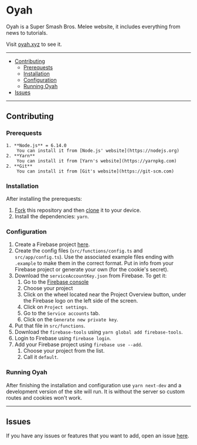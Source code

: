 # Oyah

Oyah is a Super Smash Bros. Melee website, it includes everything from news to tutorials.

Visit [oyah.xyz](https://oyah.xyz) to see it.

---

- [Contributing](#contributing)
  - [Prerequests](#prerequests)
  - [Installation](#installation)
  - [Configuration](#configuration)
  - [Running Oyah](#running-oyah)
- [Issues](#issues)

---

## Contributing

### Prerequests

    1. **Node.js** = 6.14.0
        You can install it from [Node.js' website](https://nodejs.org)
    2. **Yarn**
        You can install it from [Yarn's website](https://yarnpkg.com)
    2. **Git**
        You can install it from [Git's website](https://git-scm.com)

### Installation

After installing the prerequests:

1.  [Fork](https://help.github.com/articles/fork-a-repo/) this repository and then [clone](https://help.github.com/articles/cloning-a-repository/) it to your device.
2.  Install the dependencies: `yarn`.

### Configuration

1.  Create a Firebase project [here]().
2.  Create the config files (`src/functions/config.ts` and `src/app/config.ts`).
    Use the associated example files ending with `.example` to make them in the correct format.
    Put in info from your Firebase project or generate your own (for the cookie's secret).
3.  Download the `serviceAccountKey.json` from Firebase.
    To get it:
    1.  Go to the [Firebase console](https://console.firebase.google.com/)
    2.  Choose your project
    3.  Click on the wheel located near the Project Overview button, under the Firebase logo on the left side of the screen.
    4.  Click on `Project settings`.
    5.  Go to the `Service accounts` tab.
    6.  Click on the `Generate new private key`.
4.  Put that file in `src/functions`.
5.  Download the `firebase-tools` using `yarn global add firebase-tools`.
6.  Login to Firebase using `firebase login`.
7.  Add your Firebase project using `firebase use --add`.
    1.  Choose your project from the list.
    2.  Call it `default`.

### Running Oyah

After finishing the installation and configuration use `yarn next-dev` and a development version of the site will run.
It is without the server so custom routes and cookies won't work.

---

## Issues

If you have any issues or features that you want to add, open an issue [here](https://github.com/noamalffasy/Oyah/issues).
